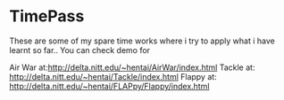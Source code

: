 TimePass
========
These are some of my spare time works where i try to apply what i have learnt so far..
You can check demo for 

Air War at:http://delta.nitt.edu/~hentai/AirWar/index.html
Tackle at: http://delta.nitt.edu/~hentai/Tackle/index.html
Flappy at: http://delta.nitt.edu/~hentai/FLAPpy/Flappy/index.html


